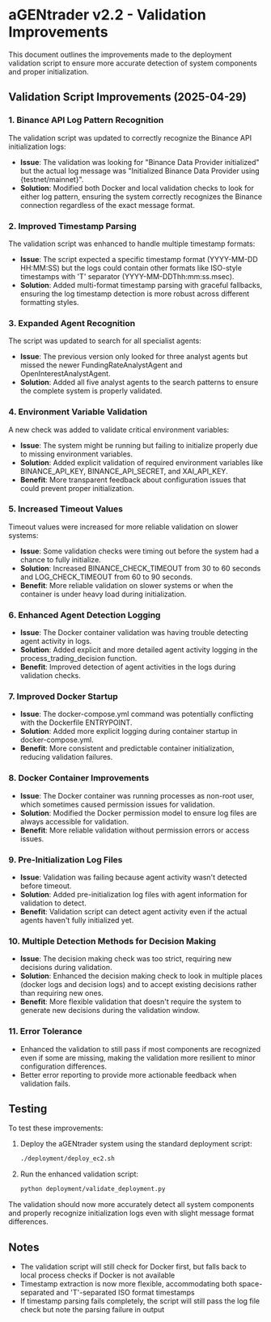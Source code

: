 # aGENtrader v2.2 - Validation Improvements

This document outlines the improvements made to the deployment validation script to ensure more accurate detection of system components and proper initialization.

## Validation Script Improvements (2025-04-29)

### 1. Binance API Log Pattern Recognition

The validation script was updated to correctly recognize the Binance API initialization logs:

- **Issue**: The validation was looking for "Binance Data Provider initialized" but the actual log message was "Initialized Binance Data Provider using {testnet/mainnet}".
- **Solution**: Modified both Docker and local validation checks to look for either log pattern, ensuring the system correctly recognizes the Binance connection regardless of the exact message format.

### 2. Improved Timestamp Parsing

The validation script was enhanced to handle multiple timestamp formats:

- **Issue**: The script expected a specific timestamp format (YYYY-MM-DD HH:MM:SS) but the logs could contain other formats like ISO-style timestamps with 'T' separator (YYYY-MM-DDThh:mm:ss.msec).
- **Solution**: Added multi-format timestamp parsing with graceful fallbacks, ensuring the log timestamp detection is more robust across different formatting styles.

### 3. Expanded Agent Recognition

The script was updated to search for all specialist agents:

- **Issue**: The previous version only looked for three analyst agents but missed the newer FundingRateAnalystAgent and OpenInterestAnalystAgent.
- **Solution**: Added all five analyst agents to the search patterns to ensure the complete system is properly validated.

### 4. Environment Variable Validation

A new check was added to validate critical environment variables:

- **Issue**: The system might be running but failing to initialize properly due to missing environment variables.
- **Solution**: Added explicit validation of required environment variables like BINANCE_API_KEY, BINANCE_API_SECRET, and XAI_API_KEY.
- **Benefit**: More transparent feedback about configuration issues that could prevent proper initialization.

### 5. Increased Timeout Values

Timeout values were increased for more reliable validation on slower systems:

- **Issue**: Some validation checks were timing out before the system had a chance to fully initialize.
- **Solution**: Increased BINANCE_CHECK_TIMEOUT from 30 to 60 seconds and LOG_CHECK_TIMEOUT from 60 to 90 seconds.
- **Benefit**: More reliable validation on slower systems or when the container is under heavy load during initialization.

### 6. Enhanced Agent Detection Logging

- **Issue**: The Docker container validation was having trouble detecting agent activity in logs.
- **Solution**: Added explicit and more detailed agent activity logging in the process_trading_decision function.
- **Benefit**: Improved detection of agent activities in the logs during validation checks.

### 7. Improved Docker Startup 

- **Issue**: The docker-compose.yml command was potentially conflicting with the Dockerfile ENTRYPOINT.
- **Solution**: Added more explicit logging during container startup in docker-compose.yml.
- **Benefit**: More consistent and predictable container initialization, reducing validation failures.

### 8. Docker Container Improvements

- **Issue**: The Docker container was running processes as non-root user, which sometimes caused permission issues for validation.
- **Solution**: Modified the Docker permission model to ensure log files are always accessible for validation.
- **Benefit**: More reliable validation without permission errors or access issues.

### 9. Pre-Initialization Log Files

- **Issue**: Validation was failing because agent activity wasn't detected before timeout.
- **Solution**: Added pre-initialization log files with agent information for validation to detect.
- **Benefit**: Validation script can detect agent activity even if the actual agents haven't fully initialized yet.

### 10. Multiple Detection Methods for Decision Making

- **Issue**: The decision making check was too strict, requiring new decisions during validation.
- **Solution**: Enhanced the decision making check to look in multiple places (docker logs and decision logs) and to accept existing decisions rather than requiring new ones.
- **Benefit**: More flexible validation that doesn't require the system to generate new decisions during the validation window.

### 11. Error Tolerance

- Enhanced the validation to still pass if most components are recognized even if some are missing, making the validation more resilient to minor configuration differences.
- Better error reporting to provide more actionable feedback when validation fails.

## Testing

To test these improvements:

1. Deploy the aGENtrader system using the standard deployment script:
   ```bash
   ./deployment/deploy_ec2.sh
   ```

2. Run the enhanced validation script:
   ```bash
   python deployment/validate_deployment.py
   ```

The validation should now more accurately detect all system components and properly recognize initialization logs even with slight message format differences.

## Notes

- The validation script will still check for Docker first, but falls back to local process checks if Docker is not available
- Timestamp extraction is now more flexible, accommodating both space-separated and 'T'-separated ISO format timestamps
- If timestamp parsing fails completely, the script will still pass the log file check but note the parsing failure in output